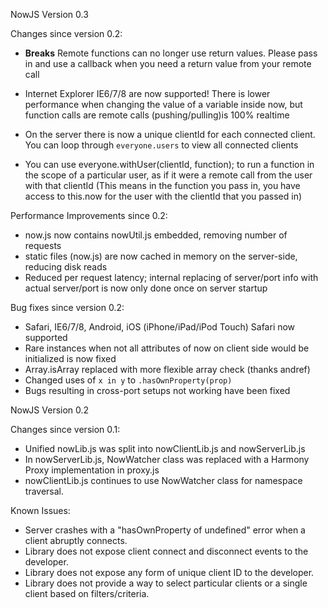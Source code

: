 NowJS Version 0.3


Changes since version 0.2:
*   **Breaks** Remote functions can no longer use return values. Please pass in and use a callback when you need a return value from your remote call

*   Internet Explorer IE6/7/8 are now supported! There is lower performance when changing the value of a variable inside now, but function calls are remote calls (pushing/pulling)is 100% realtime

*   On the server there is now a unique clientId for each connected client. You can loop through `everyone.users` to view all connected clients

*   You can use everyone.withUser(clientId, function); to run a function in the scope of a particular user, as if it were a remote call from the user with that clientId (This means in the function you pass in, you have access to this.now for the user with the clientId that you passed in)

Performance Improvements since 0.2:
* now.js now contains nowUtil.js embedded, removing number of requests
* static files (now.js) are now cached in memory on the server-side, reducing disk reads
* Reduced per request latency; internal replacing of server/port info with actual server/port is now only done once on server startup
  
Bug fixes since version 0.2:
  * Safari, IE6/7/8, Android, iOS (iPhone/iPad/iPod Touch) Safari now supported
  * Rare instances when not all attributes of now on client side would be initialized is now fixed
  * Array.isArray replaced with more flexible array check (thanks andref)
  * Changed uses of `x in y` to `.hasOwnProperty(prop)`
  * Bugs resulting in cross-port setups not working have been fixed


NowJS Version 0.2

Changes since version 0.1:
  * Unified nowLib.js was split into nowClientLib.js and nowServerLib.js
  * In nowServerLib.js, NowWatcher class was replaced with a Harmony Proxy implementation in proxy.js
  * nowClientLib.js continues to use NowWatcher class for namespace traversal.

Known Issues:
  * Server crashes with a "hasOwnProperty of undefined" error when a client abruptly connects.
  * Library does not expose client connect and disconnect events to the developer.
  * Library does not expose any form of unique client ID to the developer.
  * Library does not provide a way to select particular clients or a single client based on filters/criteria.